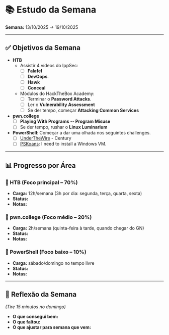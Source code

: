 # 📚 Estudo da Semana

**Semana:** 13/10/2025 -> 19/10/2025

---

## ✅ Objetivos da Semana

- **HTB**
  - Assistir 4 vídeos do IppSec:
    - [ ] **Falafel**
    - [ ] **DevOops**.
    - [ ] **Hawk**
    - [ ] **Conceal**
  - Módulos do HackTheBox Academy:
    - [ ] Terminar o  **Password Attacks**.
    - [ ] Ler o **Vulnerability Assessment**
    - [ ] Se der tempo, começar **Attacking Common Services**
- **pwn.college**
  - [ ] **Playing With Programs -- Program Misuse**
  - [ ] Se der tempo, rushar o **Linux Luminarium**
- **PowerShell**: Começar a dar uma olhada nos seguintes challenges.
  - [ ] [UnderTheWire](underthewire.tech) - Century
  - [ ] [PSKoans](https://github.com/vexx32/PSKoans): I need to install a Windows VM.

---

## 📊 Progresso por Área

### 🔹 HTB (Foco principal – 70%)
- **Carga:** 12h/semana (3h por dia: segunda, terça, quarta, sexta)
- **Status:**
- **Notas:**

### 🔹 pwn.college (Foco médio – 20%)
- **Carga:** 2h/semana (quinta-feira à tarde, quando chegar do GN)
- **Status:**
- **Notas:**

### 🔹 PowerShell (Foco baixo – 10%)
- **Carga:** sábado/domingo no tempo livre
- **Status:**
- **Notas:**

---

## 📝 Reflexão da Semana
*(Tire 15 minutos no domingo)*  
- **O que consegui bem:**
- **O que faltou:**
- **O que ajustar para semana que vem:**

